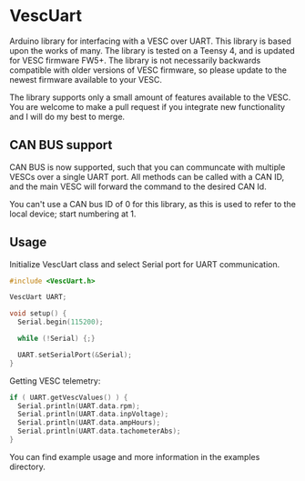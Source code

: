 # VescUart

Arduino library for interfacing with a VESC over UART. This library is based upon the works of many. The library is tested on a Teensy 4, and is updated for VESC firmware FW5+. The library is not necessarily backwards compatible with older versions of VESC firmware, so please update to the newest firmware available to your VESC.

The library supports only a small amount of features available to the VESC. You are welcome to make a pull request if you integrate new functionality and I will do my best to merge. 

## CAN BUS support

CAN BUS is now supported, such that you can communcate with multiple VESCs over a single UART port. All methods can be called with a CAN ID, and the main VESC will forward the command to the desired CAN Id. 

You can't use a CAN bus ID of 0 for this library, as this is used to refer to the local device; start numbering at 1.

## Usage
  
Initialize VescUart class and select Serial port for UART communication.  
  
```cpp
#include <VescUart.h>

VescUart UART;

void setup() {
  Serial.begin(115200);

  while (!Serial) {;}

  UART.setSerialPort(&Serial);
}
```
  
Getting VESC telemetry:
  
```cpp
if ( UART.getVescValues() ) {
  Serial.println(UART.data.rpm);
  Serial.println(UART.data.inpVoltage);
  Serial.println(UART.data.ampHours);
  Serial.println(UART.data.tachometerAbs);
}
```
  
You can find example usage and more information in the examples directory.  
  
